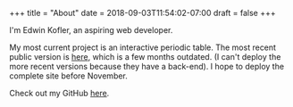 +++
title = "About"
date = 2018-09-03T11:54:02-07:00
draft = false
+++

I'm Edwin Kofler, an aspiring web developer.

My most current project is an interactive periodic table. The most recent public version is [here](https://eankeen.github.io/periodic-table/), which is a few months outdated. (I can't deploy the more recent versions because they have a back-end). I hope to deploy the complete site before November. 

Check out my GitHub [here](https://github.com/EanKeen).